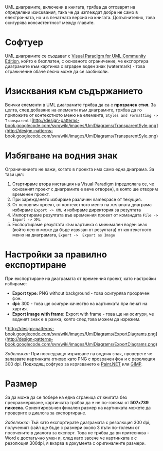 

UML диаграмите, включени в книгата, трябва да отговарят на определени изисквания, така че да изглеждат добре не само в електронната, но и в печатната версия на книгата. Допълнително, това осигурява консистентност между главите.

# Софтуер #
UML диаграмите се създават с [Visual Paradigm for UML Community Edition](http://www.visual-paradigm.com/download/vpuml.jsp?edition=ce), който е безплатен, с основното ограничение, че експортира диаграмите към картинка с вграден воден знак (watermark) - това ограничение обаче лесно може да се заобиколи.


# Изисквания към съдържанието #
Всички елементи в UML диаграмите трябва да са с **прозрачен стил**. За целта, след добавяне на елементи към диаграмите, трябва да го приложите от контекстното меню на елемента, `Styles and Formatting -> Transparent`
![http://design-patterns-book.googlecode.com/svn/wiki/images/UmlDiagrams/TransparentSyle.png](http://design-patterns-book.googlecode.com/svn/wiki/images/UmlDiagrams/TransparentSyle.png)

# Избягване на водния знак #
Ограничението не важи, когато в проекта има само една диаграма. За тази цел:
  1. Стартираме втора инстанция на Visual Paradigm (предполага се, че основният проект с диаграмите е вече отворен), в която ще отворим временен проект.
  1. При зареждането избираме различен namespace от текущия.
  1. От основния проект, от контекстното меню на желаната диаграма избираме `Export -> XML` и избираме директория за резултата
  1. Импортираме резултата във временния проект от командата `File -> Import -> XML`
  1. Експортираме резултата към картинка с минимален воден знак (който лесно може да бъде изрязан от резултата) от контекстното меню на диаграмата, `Export ->  Export as Image`

# Настройки за правилно експортиране #
При експортиране на диаграмата от временния проект, като настройки избираме:
  * **Export type:** PNG without background - това осигурява прозрачен фон.
  * **dpi:** 300 - това ще осигури качество на картинката при печат на хартия.
  * **Export image with frame:** Export with frame - това ще ни осигури, че водният знак е в рамка, която след това можем да изрежем.

![http://design-patterns-book.googlecode.com/svn/wiki/images/UmlDiagrams/ExportDiagrams.png](http://design-patterns-book.googlecode.com/svn/wiki/images/UmlDiagrams/ExportDiagrams.png)

_Забележка:_ При последващо изрязване на водния знак, проверете че запазвате картинката отново като PNG с прозрачен фон и с резолюция 300 dpi. Подходящ софтуер за изрязването е [Paint.NET](http://www.getpaint.net/) или [GIMP](http://www.gimp.org/).

# Размер #
За да може да се побере на една страница от книгата без преоразмеряване, картинката трябва да е не по-голяма от **507x739 пиксела**. Ориентировъчен финален размер на картинката можете да проверите в диалога за експортиране.

_Забележка:_ Тъй като експортирате диаграмата с резолюция 300 dpi, полученият файл ще бъде с размери около 3 пъти по-големи от посочените в диалога за експорт. Това не трябва да ви притеснява - Word е достатъчно умен и, след като засече че картинката е с резолюция 300dpi, я вкарва в документа с оригиналните размери.